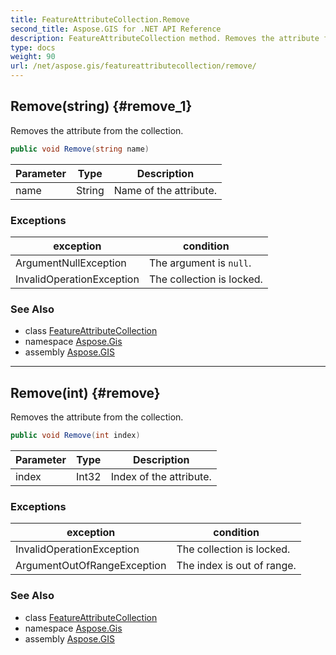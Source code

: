 ```yaml
---
title: FeatureAttributeCollection.Remove
second_title: Aspose.GIS for .NET API Reference
description: FeatureAttributeCollection method. Removes the attribute from the collection
type: docs
weight: 90
url: /net/aspose.gis/featureattributecollection/remove/
---
```

## Remove(string) {#remove_1}

Removes the attribute from the collection.

```csharp
public void Remove(string name)
```

| Parameter | Type | Description |
| --- | --- | --- |
| name | String | Name of the attribute. |

### Exceptions

| exception | condition |
| --- | --- |
| ArgumentNullException | The argument is `null`. |
| InvalidOperationException | The collection is locked. |

### See Also

* class [FeatureAttributeCollection](../)
* namespace [Aspose.Gis](../../featureattributecollection/)
* assembly [Aspose.GIS](../../../)

---

## Remove(int) {#remove}

Removes the attribute from the collection.

```csharp
public void Remove(int index)
```

| Parameter | Type | Description |
| --- | --- | --- |
| index | Int32 | Index of the attribute. |

### Exceptions

| exception | condition |
| --- | --- |
| InvalidOperationException | The collection is locked. |
| ArgumentOutOfRangeException | The index is out of range. |

### See Also

* class [FeatureAttributeCollection](../)
* namespace [Aspose.Gis](../../featureattributecollection/)
* assembly [Aspose.GIS](../../../)


